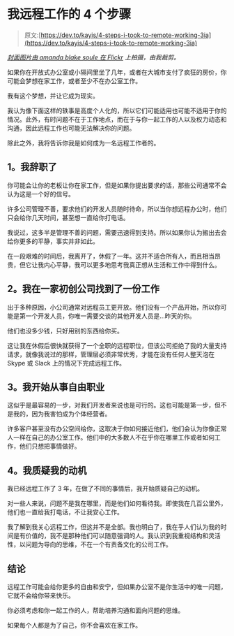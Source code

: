 # 我远程工作的 4 个步骤

> 原文:[https://dev.to/kayis/4-steps-i-took-to-remote-working-3ia](https://dev.to/kayis/4-steps-i-took-to-remote-working-3ia)

*[封面图片由 amanda blake soule 在 Flickr](https://www.flickr.com/photos/soulemama/) 上拍摄，由我裁剪。*

如果你在开放式办公室或小隔间里坐了几年，或者在大城市支付了疯狂的房价，你可能会梦想在家工作，或者至少不在办公室工作。

我有这个梦想，并让它成为现实。

我认为像下面这样的轶事是高度个人化的，所以它们可能适用也可能不适用于你的情况。此外，有时问题不在于工作地点，而在于与你一起工作的人以及权力动态和沟通，因此远程工作也可能无法解决你的问题。

除此之外，我将告诉你我是如何成为一名远程工作者的。

## 1。我辞职了

你可能会让你的老板让你在家工作，但是如果你提出要求的话，那些公司通常不会认为这是一个好的信号。

许多公司管理不善，要求他们的开发人员随时待命，所以当你想远程办公时，他们只会给你几天时间，甚至想一直给你打电话。

我说过，这多半是管理不善的问题，需要迅速得到支持。所以如果你认为搬出去会给你更多的平静，事实并非如此。

在一段艰难的时间后，我离开了，休假了一年。这并不适合所有人，而且相当昂贵，但它让我内心平静，我可以更多地思考我真正想从生活和工作中得到什么。

## 2。我在一家初创公司找到了一份工作

出于多种原因，小公司通常对远程员工更开放。他们没有一个产品开始，所以你可能是第一个开发人员，你唯一需要交谈的其他开发人员是...昨天的你。

他们也没多少钱，只好用别的东西给你买。

这让我在休假后很快就获得了一个全职的远程职位，但该公司拒绝了我的大量支持请求，就像我说过的那样，管理层必须非常优秀，才能在没有任何人整天泡在 Skype 或 Slack 上的情况下完成远程工作。

## 3。我开始从事自由职业

这似乎是最容易的一步，对我们开发者来说也是可行的。这也可能是第一步，但不是我的，因为我害怕成为个体经营者。

许多客户甚至没有办公空间给你，这取决于你如何接近他们，他们会认为你像正常人一样在自己的办公室工作。他们中的大多数人不在乎你在哪里工作或者如何工作，他们只想把事情做好。

## 4。我质疑我的动机

我已经远程工作了 3 年，在做了不同的事情后，我开始质疑自己的动机。

对一些人来说，问题不是我在哪里，而是他们如何看待我。即使我在几百公里外，他们也一直给我打电话，不让我安心工作。

我了解到我关心远程工作，但这并不是全部。我也明白了，我在乎人们认为我的时间是有价值的，我不是那种他们可以随意强调的人。我认识到我重视结构和灵活性，以问题为导向的思维，不在一个有责备文化的公司工作。

## 结论

远程工作可能会给你更多的自由和安宁，但如果办公室不是你生活中的唯一问题，它就不会给你带来快乐。

你必须考虑和你一起工作的人，帮助培养沟通和面向问题的思维。

如果每个人都是为了自己，你不会喜欢在家工作。